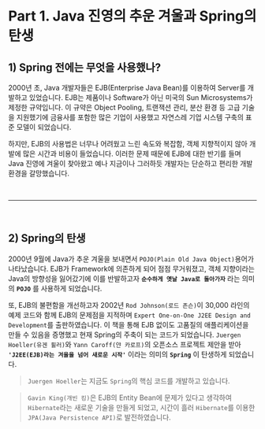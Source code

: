 # Part 1. Java 진영의 추운 겨울과 Spring의 탄생

## 1) Spring 전에는 무엇을 사용했나?
2000년 초, Java 개발자들은 EJB(Enterprise Java Bean)를 이용하여 Server를 개발하고 있었습니다. EJB는 제품이나 Software가 아닌 미국의 Sun Microsystems가 제정한 규약입니다. 이 규약은 Object Pooling, 트랜잭션 관리, 분산 환경 등 고급 기술을 지원했기에 금융사를 포함한 많은 기업이 사용했고 자연스레 기업 시스템 구축의 표준 모델이 되었습니다.

하지만, EJB의 사용법은 너무나 어려웠고 느린 속도와 복잡함, 객체 지향적이지 않아 개발에 많은 시간과 비용이 들었습니다. 이러한 문제 때문에 EJB에 대한 반기를 들며 Java 진영에 겨울이 찾아왔고 예나 지금이나 그러하듯 개발자는 단순하고 편리한 개발 환경을 갈망했습니다. 

</br>

---

</br>

## 2) Spring의 탄생 

2000년 9월에 Java가 추운 겨울을 보내면서 `POJO(Plain Old Java Object)`용어가 나타났습니다. EJB가 Framework에 의존하게 되어 점점 무거워졌고, 객체 지향이라는 Java의 방향성을 잃어갔기에 이를 반발하고자 **`순수하게 옛날 Java로 돌아가자`** 라는 의미의 **`POJO`** 를 사용하게 되었습니다.

또, EJB의 불편함을 개선하고자 2002년 `Rod Johnson(로드 존슨)`이 30,000 라인의 예제 코드와 함께 EJB의 문제점을 지적하며 `Expert One-on-One J2EE Design and Development`를 출판하였습니다. 이 책을 통해 EJB 없이도 고품질의 애플리케이션을 만들 수 있음을 증명했고 현재 Spring의 주축이 되는 코드가 되었습니다. `Juergen Hoeller(유겐 휠러)`와 `Yann Caroff(얀 카로프)`의 오픈소스 프로젝트 제안을 받아 **`'J2EE(EJB)라는 겨울을 넘어 새로운 시작'`** 이라는 의미의 **`Spring`** 이 탄생하게 되었습니다.     

> `Juergen Hoeller`는 지금도 `Spring`의 핵심 코드를 개발하고 있습니다.

> `Gavin King(개빈 킹)`은 EJB의 Entity Bean에 문제가 있다고 생각하여 `Hibernate`라는 새로운 기술을 만들게 되었고, 시간이 흘러 `Hibernate`를 이용한 `JPA(Java Persistence API)`로 발전하였습니다.

</br>
